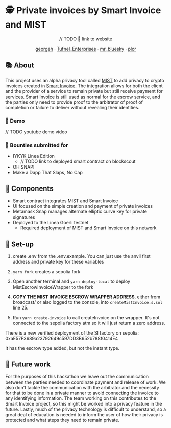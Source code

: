 # 🕵 Private invoices by Smart Invoice and MIST

<p align="center">
// TODO 🔗 link to website
</p>

<p align="center">
<a href="https://github.com/geovgy">georgeh</a> · <a href="https://github.com/psparacino">Tufnel_Enterprises</a> · <a href="https://github.com/moconnell">mr_bluesky</a> · <a href="https://github.com/plor">plor</a>
</p>

## 📚 About

This project uses an alpha privacy tool called [MIST](https://github.com/ModularIncognitoSTack) to add privacy to crypto invoices created in [Smart Invoice](https://github.com/SmartInvoiceXYZ). The integration allows for both the client and the provider of a service to remain private but still receive payment for services. Smart Invoice is still used as normal for the escrow service, and the parties only need to provide proof to the arbitrator of proof of completion or failure to deliver without revealing their identities.

### 📼 Demo
// TODO youtube demo video

### 🎯 Bounties submitted for

- IYKYK Linea Edition
  - // TODO link to deployed smart contract on blockscout
- OH SNAP!
- Make a Dapp That Slaps, No Cap

## 🧰 Components

- Smart contract integrates MIST and Smart Invoice
- UI focused on the simple creation and payment of private invoices
- Metamask Snap manages alternate elliptic curve key for private signatures
- Deployed to the Linea Goerli testnet
  - Required deployment of MIST and Smart Invoice on this network

## 🔧 Set-up

1) create .env from the .env.example. You can just use the anvil first address and private key for these variables

2) `yarn fork` creates a sepolia fork

3) Open another terminal and `yarn deploy-local` to deploy MistEscrowInvoiceWrapper to the fork
 
4) **COPY THE MIST INVOICE ESCROW WRAPPER ADDRESS**, either from broadcast/ or also logged to the console, into `createMistInvoice.s.sol` line 25.

5) Run `yarn create-invoice` to call createInvoice on the wrapper. It's not connected to the sepolia factory atm so it will just return a zero address.

There is a new verified deployment of the SI factory on sepolia: 0xaE57F3689a23792649c597DD3B652b788f0414E4

It has the escrow type added, but not the instant type.

## 🚀 Future work

For the purposes of this hackathon we leave out the communication between the parties needed to coordinate payment and release of work. We also don't tackle the communication with the arbitrator and the necessity for that to be done in a private manner to avoid connecting the invoice to any identifying information. The team working on this contributes to the Smart Invoice project, so this might be worked into a privacy feature in the future. Lastly, much of the privacy technology is difficult to understand, so a great deal of education is needed to inform the user of how their privacy is protected and what steps they need to remain private.
